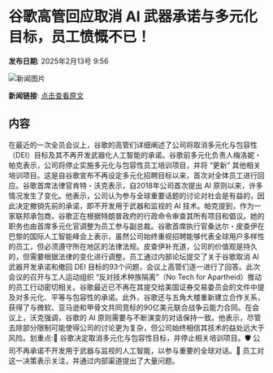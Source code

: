 # 谷歌高管回应取消 AI 武器承诺与多元化目标，员工愤慨不已！

**发布日期**: 2025年2月13号 9:56

![新闻图片](https://pic.chinaz.com/picmap/201811151621143997_48.jpg)

**新闻链接**: [点击查看原文](https://www.aibase.com/zh/news/15325)

## 内容

在最近的一次全员会议上，谷歌的高管们详细阐述了公司将取消多元化与包容性（DEI）目标及其不再开发武器化人工智能的承诺。谷歌前多元化负责人梅洛妮・帕克表示，公司将停止实施多元化与包容性员工培训项目，并将 “更新” 其他相关培训项目。这是自谷歌宣布不再设定多元化招聘目标以来，首次对全体员工进行回应。谷歌首席法律官肯特・沃克表示，自2018年公司首次提出 AI 原则以来，许多情况发生了变化。他表示，公司认为参与全球重要话题的讨论对社会是有益的，因此决定撤销先前的承诺，即不开发用于武器和监视的 AI 技术。帕克提到，作为一家联邦承包商，谷歌正在根据特朗普政府的行政命令审查其所有项目和倡议。她的职务也由首席多元化官调整为员工参与副总裁。谷歌首席执行官桑达尔・皮查伊在巴黎的国际人工智能峰会上表示，虽然公司始终重视招聘能够代表全球用户多样性的员工，但必须遵守所在地区的法律法规。皮查伊补充道，公司的价值观是持久的，但需要根据法律的变化进行调整。员工通过内部论坛提交了关于谷歌取消 AI 武器开发承诺和撤回 DEI 目标的93个问题，会议上高管们逐一进行了回答。此次会议的召开与工人运动组织 “反对技术种族隔离”（No Tech for Apartheid）推动的员工行动密切相关。谷歌最近已不再在其提交给美国证券交易委员会的文件中提及对多元化、平等与包容性的承诺。此外，谷歌还与五角大楼重新建立合作关系，获得了与微软、亚马逊和甲骨文共同竞标的90亿美元联合战争云能力合同。在会议上，沃克强调，谷歌的 AI 原则需要与不断演变的对话保持一致。他表示，尽管去除部分限制可能使得公司的讨论更为复杂，但公司始终相信其技术的益处远大于风险。划重点:💼 谷歌决定取消多元化与包容性目标，并停止相关培训项目。🛡️ 公司不再承诺不开发用于武器与监视的人工智能，以参与重要的全球对话。📄 员工对这一决策表示关注，并通过内部渠道提出了大量问题。
